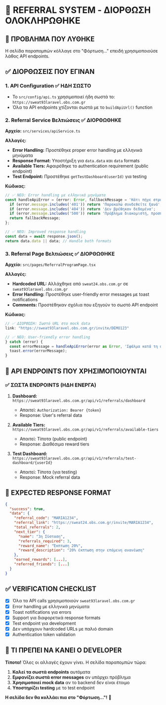 # 🎯 REFERRAL SYSTEM - ΔΙΟΡΘΩΣΗ ΟΛΟΚΛΗΡΩΘΗΚΕ

## 🚨 ΠΡΟΒΛΗΜΑ ΠΟΥ ΛΥΘΗΚΕ
Η σελίδα παραπομπών κόλλαγε στο "Φόρτωση..." επειδή χρησιμοποιούσε λάθος API endpoints.

## ✅ ΔΙΟΡΘΩΣΕΙΣ ΠΟΥ ΕΓΙΝΑΝ

### 1. **API Configuration** ✅ ΗΔΗ ΣΩΣΤΟ
- Το `src/config/api.ts` χρησιμοποιεί ήδη σωστά το: `https://sweat93laravel.obs.com.gr`
- Όλα τα API endpoints χτίζονται σωστά με το `buildApiUrl()` function

### 2. **Referral Service Βελτιώσεις** ✅ ΔΙΟΡΘΩΘΗΚΕ
**Αρχείο:** `src/services/apiService.ts`

**Αλλαγές:**
- **Error Handling:** Προστέθηκε proper error handling με ελληνικά μηνύματα
- **Response Format:** Υποστήριξη για `data.data` και `data` formats
- **Available Tiers:** Αφαιρέθηκε το authentication requirement (public endpoint)
- **Test Endpoint:** Προστέθηκε `getTestDashboard(userId)` για testing

**Κώδικας:**
```javascript
// ✅ ΝΕΟ: Error handling με ελληνικά μηνύματα
const handleApiError = (error: Error, fallbackMessage = 'Κάτι πήγε στραβά'): string => {
  if (error.message.includes('401')) return 'Παρακαλώ συνδεθείτε ξανά';
  if (error.message.includes('404')) return 'Δεν βρέθηκαν δεδομένα';
  if (error.message.includes('500')) return 'Πρόβλημα διακομιστή, προσπαθήστε αργότερα';
  return fallbackMessage;
};

// ✅ ΝΕΟ: Improved response handling
const data = await response.json();
return data.data || data; // Handle both formats
```

### 3. **Referral Page Βελτιώσεις** ✅ ΔΙΟΡΘΩΘΗΚΕ
**Αρχείο:** `src/pages/ReferralProgramPage.tsx`

**Αλλαγές:**
- **Hardcoded URL:** Αλλάχθηκε από `sweat24.obs.com.gr` σε `sweat93laravel.obs.com.gr`
- **Error Handling:** Προστέθηκε user-friendly error messages με toast notifications
- **Comments:** Προστέθηκαν σχόλια που εξηγούν το σωστό API endpoint

**Κώδικας:**
```javascript
// ✅ ΔΙΟΡΘΩΣΗ: Σωστό URL στο mock data
link: "https://sweat93laravel.obs.com.gr/invite/DEMO123"

// ✅ ΝΕΟ: User-friendly error handling
} catch (error) {
  const errorMessage = handleApiError(error as Error, 'Σφάλμα κατά τη φόρτωση των δεδομένων παραπομπών');
  toast.error(errorMessage);
}
```

## 🔧 API ENDPOINTS ΠΟΥ ΧΡΗΣΙΜΟΠΟΙΟΥΝΤΑΙ

### ✅ ΣΩΣΤΑ ENDPOINTS (ΗΔΗ ΕΝΕΡΓΑ)
1. **Dashboard:** `https://sweat93laravel.obs.com.gr/api/v1/referrals/dashboard`
   - Απαιτεί: `Authorization: Bearer {token}`
   - Response: User's referral data

2. **Available Tiers:** `https://sweat93laravel.obs.com.gr/api/v1/referrals/available-tiers`
   - Απαιτεί: Τίποτα (public endpoint)
   - Response: Διαθέσιμα reward tiers

3. **Test Dashboard:** `https://sweat93laravel.obs.com.gr/api/v1/referrals/test-dashboard/{userId}`
   - Απαιτεί: Τίποτα (για testing)
   - Response: Mock referral data

## 🎯 EXPECTED RESPONSE FORMAT

```json
{
  "success": true,
  "data": {
    "referral_code": "MARIA1234",
    "referral_link": "https://sweat24.obs.com.gr/invite/MARIA1234",
    "total_referrals": 2,
    "next_tier": {
      "name": "3η Σύσταση",
      "referrals_required": 3,
      "reward_name": "Έκπτωση 20%",
      "reward_description": "20% έκπτωση στην επόμενη ανανέωση"
    },
    "earned_rewards": [...],
    "referred_friends": [...]
  }
}
```

## ✅ VERIFICATION CHECKLIST

- [x] Όλα τα API calls χρησιμοποιούν `sweat93laravel.obs.com.gr`
- [x] Error handling με ελληνικά μηνύματα
- [x] Toast notifications για errors
- [x] Support για διαφορετικά response formats
- [x] Test endpoint για development
- [x] Δεν υπάρχουν hardcoded URLs με παλιό domain
- [x] Authentication token validation

## 🚀 ΤΙ ΠΡΕΠΕΙ ΝΑ ΚΑΝΕΙ Ο DEVELOPER

**Τίποτα!** Όλες οι αλλαγές έχουν γίνει. Η σελίδα παραπομπών τώρα:

1. **Καλεί τα σωστά endpoints** αυτόματα
2. **Εμφανίζει σωστά error messages** αν υπάρχει πρόβλημα
3. **Χρησιμοποιεί mock data** αν το backend δεν είναι έτοιμο
4. **Υποστηρίζει testing** με το test endpoint

**Η σελίδα δεν θα κολλάει πια στο "Φόρτωση..."!** 🎉 